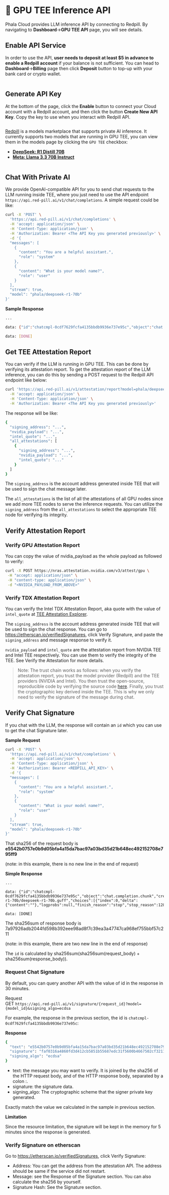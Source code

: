 # 🔐 GPU TEE Inference API

Phala Cloud provides LLM inference API by connecting to Redpill. By navigating to **Dashboard**->**GPU TEE API** page, you will see details.

## Enable API Service

In order to use the API, **user needs to deposit at least $5 in advance to enable a Redpill account** if your balance is not sufficient. You can head to **Dashboard**->**Billing** page then click **Deposit** button to top-up with your bank card or crypto wallet.

<figure><img src="../.gitbook/assets/gpu-tee-api.png" alt=""><figcaption></figcaption></figure>

## Generate API Key

At the bottom of the page, click the **Enable** button to connect your Cloud account with a Redpill account, and then click the button **Create New API Key**. Copy the key to use when you interact with Redpill API.

<figure><img src="../.gitbook/assets/gpu-tee-api-generate-key.png" alt=""><figcaption></figcaption></figure>

[Redpill](https://red-pill.ai/) is a models marketplace that supports private AI inference. It currently supports two models that are running in GPU TEE, you can view them in the models page by clicking the `GPU TEE` checkbox:

* [**DeepSeek: R1 Distill 70B**](https://red-pill.ai/models/phala/deepseek-r1-70b)
* [**Meta: Llama 3.3 70B Instruct**](https://red-pill.ai/models/phala/llama-3.3-70b-instruct)

<figure><img src="../.gitbook/assets/models-in-tee.png" alt=""><figcaption></figcaption></figure>

## Chat With Private AI

We provide OpenAI-compatible API for you to send chat requests to the LLM running inside TEE, where you just need to use the API endpoint `https://api.red-pill.ai/v1/chat/completions`. A simple request could be like:

```sh
curl -X 'POST' \
  'https://api.red-pill.ai/v1/chat/completions' \
  -H 'accept: application/json' \
  -H 'Content-Type: application/json' \
  -H 'Authorization: Bearer <The API Key you generated previously>' \
  -d '{
  "messages": [
    {
      "content": "You are a helpful assistant.",
      "role": "system"
    },
    {
      "content": "What is your model name?",
      "role": "user"
    }
  ],
  "stream": true,
  "model": "phala/deepseek-r1-70b"
}'
```

**Sample Response**

```sh
...

data: {"id":"chatcmpl-0cdf7629fcfa4135bbdb9936e737e95c","object":"chat.completion.chunk","created":1740415146,"model":"/mnt/models/deepseek-r1-70b/deepseek-r1-70b.guff","choices":[{"index":0,"delta":{"content":""},"logprobs":null,"finish_reason":"stop","stop_reason":128001}]}

data: [DONE]
```

## Get TEE Attestation Report

You can verify if the LLM is running in GPU TEE. This can be done by verifying its attestation report. To get the attestation report of the LLM inference, you can do this by sending a POST request to the Redpill API endpoint like below:

```sh
curl 'https://api.red-pill.ai/v1/attestation/report?model=phala/deepseek-r1-70b' \
  -H 'accept: application/json' \
  -H 'Content-Type: application/json' \
  -H 'Authorization: Bearer <The API Key you generated previously>'
```

The response will be like:

```sh
{
  "signing_address": "...",
  "nvidia_payload": "...",
  "intel_quote": "...",
  "all_attestations": [
    {
      "signing_address": "...",
      "nvidia_payload": "...",
      "intel_quote": "..."
    }
  ]
}
```

The `signing_address` is the account address generated inside TEE that will be used to sign the chat message later.

The `all_attestations` is the list of all the attestations of all GPU nodes since we add more TEE nodes to serve the inference requests. You can utilize the `signing_address` from the `all_attestations` to select the appropriate TEE node for verifying its integrity.

## Verify Attestation Report

### Verify GPU Attestation Report

You can copy the value of nvidia\_payload as the whole payload as followed to verify:

```sh
curl -X POST https://nras.attestation.nvidia.com/v3/attest/gpu \
 -H "accept: application/json" \
 -H "content-type: application/json" \
 -d "<NVIDIA_PAYLOAD_FROM_ABOVE>"
```

### Verify TDX Attestation Report

You can verify the Intel TDX Attestation Report, aka quote with the value of `intel_quote` at [TEE Attestation Explorer](https://proof.t16z.com/).

The `signing_address` is the account address generated inside TEE that will be used to sign the chat response. You can go to https://etherscan.io/verifiedSignatures, click Verify Signature, and paste the `signing_address` and message response to verify it.

`nvidia_payload` and `intel_quote` are the attestation report from NVIDIA TEE and Intel TEE respectively. You can use them to verify the integrity of the TEE. See Verify the Attestation for more details.

> Note: The trust chain works as follows: when you verify the attestation report, you trust the model provider (Redpill) and the TEE providers (NVIDIA and Intel). You then trust the open-source, reproducible code by verifying the source code [here](https://github.com/nearai/private-ml-sdk). Finally, you trust the cryptographic key derived inside the TEE. This is why we only need to verify the signature of the message during chat.

## Verify Chat Signature

If you chat with the LLM, the response will contain an `id` which you can use to get the chat Signature later.

**Sample Request**

```sh
curl -X 'POST' \
  'https://api.red-pill.ai/v1/chat/completions' \
  -H 'accept: application/json' \
  -H 'Content-Type: application/json' \
  -H 'Authorization: Bearer <REDPILL_API_KEY>' \
  -d '{
  "messages": [
    {
      "content": "You are a helpful assistant.",
      "role": "system"
    },
    {
      "content": "What is your model name?",
      "role": "user"
    }
  ],
  "stream": true,
  "model": "phala/deepseek-r1-70b"
}'
```

That sha256 of the request body is **e5542b0757e0b9d05bfa4a15da7bac97a03bd35d21b648ec492152708e795ff9**

(note: in this example, there is no new line in the end of request)

**Simple Response**

```
...

data: {"id":"chatcmpl-0cdf7629fcfa4135bbdb9936e737e95c","object":"chat.completion.chunk","created":1740415146,"model":"/mnt/models/deepseek-r1-70b/deepseek-r1-70b.guff","choices":[{"index":0,"delta":{"content":""},"logprobs":null,"finish_reason":"stop","stop_reason":128001}]}

data: [DONE]
```

The sha256sum of response body is 7a97926adb2044fd598b392eee98ad8f7c39ea3a47747ca968ef755bbf57c211

(note: in this example, there are two new line in the end of response)

The `id` is calculated by sha256sum(sha256sum(request\_body) + sha256sum(response\_body)).

### Request Chat Signature

By default, you can query another API with the value of id in the response in 30 minutes.

Request\
GET `https://api.red-pill.ai/v1/signature/{request_id}?model={model_id}&signing_algo=ecdsa`

For example, the response in the previous section, the id is `chatcmpl-0cdf7629fcfa4135bbdb9936e737e95c`:

**Response**

```sh
{
  "text": "e5542b0757e0b9d05bfa4a15da7bac97a03bd35d21b648ec492152708e795ff9:7a97926adb2044fd598b392eee98ad8f7c39ea3a47747ca968ef755bbf57c211",
  "signature": "faf0316a4860fd3d412cb5851b55687edc31f5600b4667502cf32112e1ad533b5d6420beb1fd7002334a46d897e11347837675bc01982485e00549091b06f8a81b",
  "signing_algo": "ecdsa"
}
```

* text: the message you may want to verify. It is joined by the sha256 of the HTTP request body, and of the HTTP response body, separated by a colon :.
* signature: the signature data.
* signing\_algo: The cryptographic scheme that the signer private key generated.

Exactly match the value we calculated in the sample in previous section.

**Limitation**

Since the resource limitation, the signature will be kept in the memory for 5 minutes since the response is generated.

### Verify Signature on etherscan

Go to https://etherscan.io/verifiedSignatures, click Verify Signature:

* Address: You can get the address from the attestation API. The address should be same if the service did not restart.
* Message: see the Response of the Signature section. You can also calculate the sha256 by yourself.
* Signature Hash: See the Signature section.

<figure><img src="../.gitbook/assets/gpu-tee-api-verify-signature.png" alt=""><figcaption></figcaption></figure>
